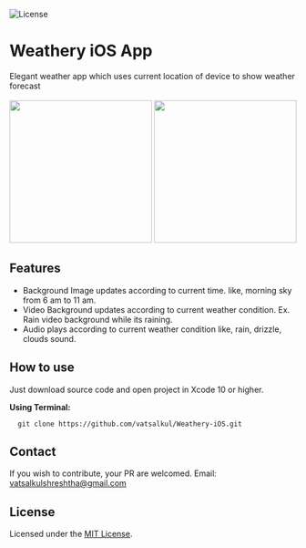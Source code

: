 ![License](https://img.shields.io/github/license/vatsalkul/Weathery-iOS.svg)

# Weathery iOS App
Elegant weather app which uses current location of device to show weather forecast<br><br>
<img src="https://user-images.githubusercontent.com/30840527/61550529-532c9300-aa70-11e9-8aff-4a417f50abd0.png" width="250">
<img src="https://user-images.githubusercontent.com/30840527/61550535-56c01a00-aa70-11e9-9a5b-9f18b708d693.png" width="250">

## Features
- Background Image updates according to current time. like, morning sky from 6 am to 11 am.
- Video Background updates according to current weather condition. Ex. Rain video background while its raining.
- Audio plays according to current weather condition like, rain, drizzle, clouds sound.

## How to use
Just download source code and open project in Xcode 10 or higher.

**Using Terminal:**
```
  git clone https://github.com/vatsalkul/Weathery-iOS.git
  ```
 ## Contact
 If you wish to contribute, your PR are welcomed. Email: vatsalkulshreshtha@gmail.com
 
## License
Licensed under the [MIT License](https://github.com/vatsalkul/Weathery-iOS/blob/master/LICENSE).
